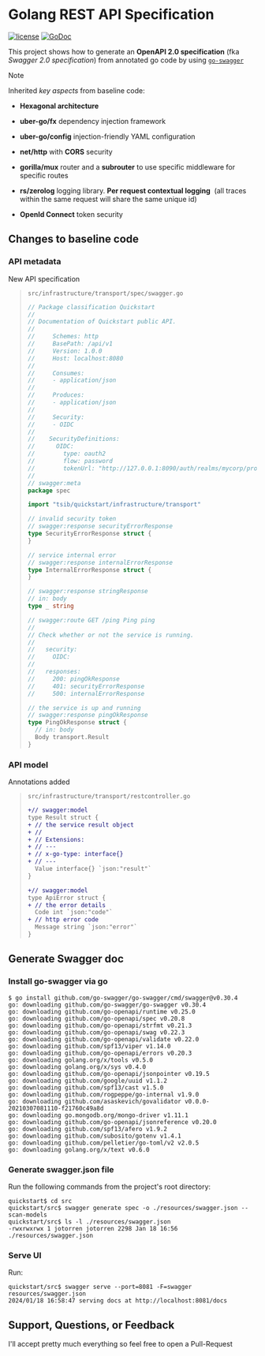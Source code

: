 # Golang REST API Specification 
[![license](https://img.shields.io/badge/license-MIT-blue)](https://github.com/jotorren/go-quickstart/blob/feature/openapi-spec/LICENSE)
[![GoDoc](https://godoc.org/github.com/go-swagger/go-swagger?status.svg)](http://godoc.org/github.com/go-swagger/go-swagger)

This project shows how to generate an **OpenAPI 2.0 specification** (fka *Swagger 2.0 specification*) from annotated go code by using [`go-swagger`](https://goswagger.io/) 
      
> [!NOTE]
> Inherited *key aspects* from baseline code:
>
> - **Hexagonal architecture**
> 
> - **uber-go/fx** dependency injection framework
> 
> - **uber-go/config** injection-friendly YAML configuration
> 
> - **net/http** with **CORS** security
> 
> - **gorilla/mux** router and a **subrouter** to use specific middleware for specific routes
> 
> - **rs/zerolog** logging library. **Per request contextual logging**  (all traces within the same request will share the same unique id)
>
> - **OpenId Connect** token security

## Changes to baseline code

### API metadata

New API specification

> `src/infrastructure/transport/spec/swagger.go`
> 
> ```go
> // Package classification Quickstart
> //
> // Documentation of Quickstart public API.
> //
> //	 Schemes: http
> //	 BasePath: /api/v1
> //	 Version: 1.0.0
> //	 Host: localhost:8080
> //
> //	 Consumes:
> //	 - application/json
> //
> //	 Produces:
> //	 - application/json
> //
> //	 Security:
> //	 - OIDC
> //
> //	SecurityDefinitions:
> //	  OIDC:
> //	    type: oauth2
> //	    flow: password
> //	    tokenUrl: "http://127.0.0.1:8090/auth/realms/mycorp/protocol/openid-connect/token"
> //
> // swagger:meta
> package spec
> 
> import "tsib/quickstart/infrastructure/transport"
> 
> // invalid security token
> // swagger:response securityErrorResponse
> type SecurityErrorResponse struct {
> }
> 
> // service internal error
> // swagger:response internalErrorResponse
> type InternalErrorResponse struct {
> }
> 
> // swagger:response stringResponse
> // in: body
> type _ string
> 
> // swagger:route GET /ping Ping ping
> //
> // Check whether or not the service is running.
> //
> //   security:
> //     OIDC:
> //
> //   responses:
> //     200: pingOkResponse
> //     401: securityErrorResponse
> //     500: internalErrorResponse
> 
> // the service is up and running
> // swagger:response pingOkResponse
> type PingOkResponse struct {
> 	// in: body
> 	Body transport.Result
> }
> ```

### API model

Annotations added

> `src/infrastructure/transport/restcontroller.go`
> ```diff
> +// swagger:model
> type Result struct {
> +	// the service result object
> +	//
> +	// Extensions:
> +	// ---
> +	// x-go-type: interface{}
> +	// ---
> 	Value interface{} `json:"result"`
> }
> 
> +// swagger:model
> type ApiError struct {
> +	// the error details
> 	Code int `json:"code"`
> +	// http error code
> 	Message string `json:"error"`
> }
> ```

## Generate Swagger doc

### Install go-swagger via go

```shell
$ go install github.com/go-swagger/go-swagger/cmd/swagger@v0.30.4
go: downloading github.com/go-swagger/go-swagger v0.30.4
go: downloading github.com/go-openapi/runtime v0.25.0
go: downloading github.com/go-openapi/spec v0.20.8
go: downloading github.com/go-openapi/strfmt v0.21.3
go: downloading github.com/go-openapi/swag v0.22.3
go: downloading github.com/go-openapi/validate v0.22.0
go: downloading github.com/spf13/viper v1.14.0
go: downloading github.com/go-openapi/errors v0.20.3
go: downloading golang.org/x/tools v0.5.0
go: downloading golang.org/x/sys v0.4.0
go: downloading github.com/go-openapi/jsonpointer v0.19.5
go: downloading github.com/google/uuid v1.1.2
go: downloading github.com/spf13/cast v1.5.0
go: downloading github.com/rogpeppe/go-internal v1.9.0
go: downloading github.com/asaskevich/govalidator v0.0.0-20210307081110-f21760c49a8d
go: downloading go.mongodb.org/mongo-driver v1.11.1
go: downloading github.com/go-openapi/jsonreference v0.20.0
go: downloading github.com/spf13/afero v1.9.2
go: downloading github.com/subosito/gotenv v1.4.1
go: downloading github.com/pelletier/go-toml/v2 v2.0.5
go: downloading golang.org/x/text v0.6.0
```

### Generate swagger.json file

Run the following commands from the project's root directory:

```shell
quickstart$ cd src 
quickstart/src$ swagger generate spec -o ./resources/swagger.json --scan-models
quickstart/src$ ls -l ./resources/swagger.json 
-rwxrwxrwx 1 jotorren jotorren 2298 Jan 18 16:56 ./resources/swagger.json
```

### Serve UI

Run:

```shell
quickstart/src$ swagger serve --port=8081 -F=swagger resources/swagger.json
2024/01/18 16:58:47 serving docs at http://localhost:8081/docs
```

## Support, Questions, or Feedback

I'll accept pretty much everything so feel free to open a Pull-Request
